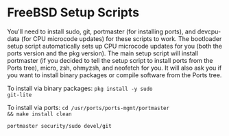 # FreeBSD Setup Scripts
You'll need to install sudo, git, portmaster (for installing ports), and devcpu-data (for CPU microcode updates) for these scripts to work. The bootloader setup script automatically sets up CPU microcode updates for you (both the ports version and the pkg version). The main setup script will install portmaster (if you decided to tell the setup script to install ports from the Ports tree), micro, zsh, ohmyzsh, and neofetch for you. It will also ask you if you want to install binary packages or compile software from the Ports tree.

To install via binary packages: <code>pkg install -y sudo git-lite</code>

To install via ports:
<code>cd /usr/ports/ports-mgmt/portmaster && make install clean</code>

<code>portmaster security/sudo devel/git</code>
